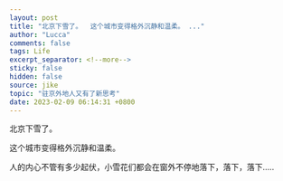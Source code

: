 ```yaml
---
layout: post
title: "北京下雪了。  这个城市变得格外沉静和温柔。 ..."
author: "Lucca"
comments: false
tags: Life
excerpt_separator: <!--more-->
sticky: false
hidden: false
source: jike
topic: "驻京外地人又有了新思考"
date: 2023-02-09 06:14:31 +0800
---
```


北京下雪了。

这个城市变得格外沉静和温柔。

人的内心不管有多少起伏，小雪花们都会在窗外不停地落下，落下，落下…..

<!--more-->
